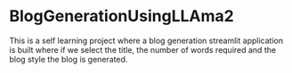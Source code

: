 # BlogGenerationUsingLLAma2
This is a self learning project where a blog generation streamlit application is built where if we select the title, the number of words required and the blog style the blog is generated.
